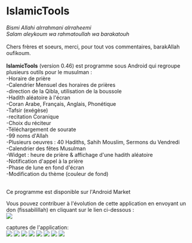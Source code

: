 # IslamicTools #

_Bismi Allahi alrrahmani alrraheemi_<br>
<i>Salam aleykoum wa rahmatoullah wa barakatouh</i><br><br>
Chers frères et soeurs, merci, pour tout vos commentaires, barakAllah oufikoum.<br>
<br>
<b>IslamicTools</b> (version 0.46) est programme sous Android qui regroupe plusieurs outils pour le musulman :<br>
-Horaire de prière<br>
-Calendrier Mensuel des horaires de prières<br>
-direction de la Qibla, utilisation de la boussole<br>
-Hadith aléatoire à l'écran<br>
-Coran Arabe, Français, Anglais, Phonétique<br>
-Tafsir (exégèse)<br>
-recitation Coranique<br>
-Choix du réciteur<br>
-Téléchargement de sourate<br>
-99 noms d'Allah<br>
-Plusieurs oeuvres : 40 Hadiths, Sahih Mouslim, Sermons du Vendredi<br>
-Calendrier des fêtes Musulman<br>
-Widget : heure de prière & affichage d'une hadith aléatoire<br>
-Notification d'appel à la prière<br>
-Phase de lune en fond d'écran<br>
-Modification du thème (couleur de fond)<br>

<br>Ce programme est disponible sur l'Android Market<br>

Vous pouvez contribuer à l'évolution de cette application en envoyant un don (fissabilillah) en cliquant sur le lien ci-dessous :<br>
<a href='https://www.paypal.com/cgi-bin/webscr?cmd=_donations&business=DDRJTWVZLKU62&lc=FR&item_name=islamictools&currency_code=EUR&bn=PP%2dDonationsBF%3abtn_donate_SM%2egif%3aNonHosted'><img src='https://www.paypalobjects.com/WEBSCR-640-20110306-1/fr_FR/FR/i/btn/btn_donate_SM.gif' /></a>



captures de l'application: <br>
<img src='http://islamictools.googlecode.com/files/menu2_.png' />
<img src='http://islamictools.googlecode.com/files/widget_.png' /> <img src='http://islamictools.googlecode.com/files/coran_.png' /> <img src='http://islamictools.googlecode.com/files/99nom_.png' /> <img src='http://islamictools.googlecode.com/files/tafsir_.png' />
<img src='http://islamictools.googlecode.com/files/sermons_.png' />
<img src='http://islamictools.googlecode.com/files/compass_.png' />
<img src='http://islamictools.googlecode.com/files/calendar_.png' />